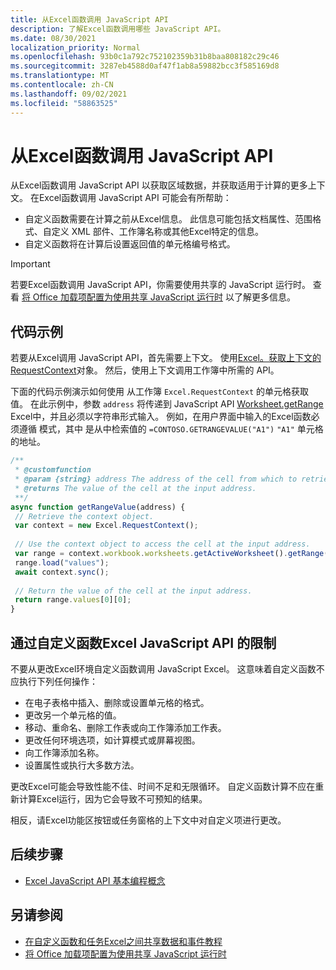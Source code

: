 ```yaml
---
title: 从Excel函数调用 JavaScript API
description: 了解Excel函数调用哪些 JavaScript API。
ms.date: 08/30/2021
localization_priority: Normal
ms.openlocfilehash: 93b0c1a792c752102359b31b8baa808182c29c46
ms.sourcegitcommit: 3287eb4588d0af47f1ab8a59882bcc3f585169d8
ms.translationtype: MT
ms.contentlocale: zh-CN
ms.lasthandoff: 09/02/2021
ms.locfileid: "58863525"
---
```

# <a name="call-excel-javascript-apis-from-a-custom-function"></a>从Excel函数调用 JavaScript API

从Excel函数调用 JavaScript API 以获取区域数据，并获取适用于计算的更多上下文。 在Excel函数调用 JavaScript API 可能会有所帮助：

- 自定义函数需要在计算之前从Excel信息。 此信息可能包括文档属性、范围格式、自定义 XML 部件、工作簿名称或其他Excel特定的信息。
- 自定义函数将在计算后设置返回值的单元格编号格式。

> [!IMPORTANT]
> 若要Excel函数调用 JavaScript API，你需要使用共享的 JavaScript 运行时。 查看 [将 Office 加载项配置为使用共享 JavaScript 运行时](../develop/configure-your-add-in-to-use-a-shared-runtime.md) 以了解更多信息。

## <a name="code-sample"></a>代码示例

若要从Excel调用 JavaScript API，首先需要上下文。 使用[Excel。获取上下文的 RequestContext](/javascript/api/excel/excel.requestcontext)对象。 然后，使用上下文调用工作簿中所需的 API。

下面的代码示例演示如何使用 从工作簿 `Excel.RequestContext` 的单元格获取值。 在此示例中，参数 `address` 将传递到 JavaScript API [Worksheet.getRange](/javascript/api/excel/excel.worksheet#getRange_address_) Excel中，并且必须以字符串形式输入。 例如，在用户界面中输入的Excel函数必须遵循 模式，其中 是从中检索值的 `=CONTOSO.GETRANGEVALUE("A1")` `"A1"` 单元格的地址。

```JavaScript
/**
 * @customfunction
 * @param {string} address The address of the cell from which to retrieve the value.
 * @returns The value of the cell at the input address.
 **/
async function getRangeValue(address) {
 // Retrieve the context object. 
 var context = new Excel.RequestContext();
 
 // Use the context object to access the cell at the input address. 
 var range = context.workbook.worksheets.getActiveWorksheet().getRange(address);
 range.load("values");
 await context.sync();
 
 // Return the value of the cell at the input address.
 return range.values[0][0];
}
```

## <a name="limitations-of-calling-excel-javascript-apis-through-a-custom-function"></a>通过自定义函数Excel JavaScript API 的限制

不要从更改Excel环境自定义函数调用 JavaScript Excel。 这意味着自定义函数不应执行下列任何操作：

- 在电子表格中插入、删除或设置单元格的格式。
- 更改另一个单元格的值。
- 移动、重命名、删除工作表或向工作簿添加工作表。
- 更改任何环境选项，如计算模式或屏幕视图。
- 向工作簿添加名称。
- 设置属性或执行大多数方法。

更改Excel可能会导致性能不佳、时间不足和无限循环。 自定义函数计算不应在重新计算Excel运行，因为它会导致不可预知的结果。

相反，请Excel功能区按钮或任务窗格的上下文中对自定义项进行更改。

## <a name="next-steps"></a>后续步骤

- [Excel JavaScript API 基本编程概念](../reference/overview/excel-add-ins-reference-overview.md)

## <a name="see-also"></a>另请参阅

- [在自定义函数和任务Excel之间共享数据和事件教程](../tutorials/share-data-and-events-between-custom-functions-and-the-task-pane-tutorial.md)
- [将 Office 加载项配置为使用共享 JavaScript 运行时](../develop/configure-your-add-in-to-use-a-shared-runtime.md)

